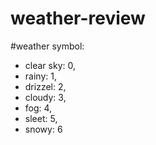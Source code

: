 # weather-review

#weather symbol:
+ clear sky: 0,
+ rainy: 1,
+ drizzel: 2,
+ cloudy: 3,
+ fog: 4,
+ sleet: 5,
+ snowy: 6
